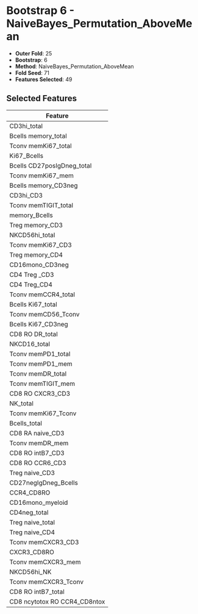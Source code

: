 # Bootstrap 6 - NaiveBayes_Permutation_AboveMean

- **Outer Fold**: 25
- **Bootstrap**: 6
- **Method**: NaiveBayes_Permutation_AboveMean
- **Fold Seed**: 71
- **Features Selected**: 49

## Selected Features

| Feature |
|---------|
| CD3hi_total |
| Bcells memory_total |
| Tconv memKi67_total |
| Ki67_Bcells |
| Bcells CD27posIgDneg_total |
| Tconv memKi67_mem |
| Bcells memory_CD3neg |
| CD3hi_CD3 |
| Tconv memTIGIT_total |
| memory_Bcells |
| Treg memory_CD3 |
| NKCD56hi_total |
| Tconv memKi67_CD3 |
| Treg memory_CD4 |
| CD16mono_CD3neg |
| CD4 Treg _CD3 |
| CD4 Treg_CD4 |
| Tconv memCCR4_total |
| Bcells Ki67_total |
| Tconv memCD56_Tconv |
| Bcells Ki67_CD3neg |
| CD8 RO DR_total |
| NKCD16_total |
| Tconv memPD1_total |
| Tconv memPD1_mem |
| Tconv memDR_total |
| Tconv memTIGIT_mem |
| CD8 RO CXCR3_CD3 |
| NK_total |
| Tconv memKi67_Tconv |
| Bcells_total |
| CD8 RA naive_CD3 |
| Tconv memDR_mem |
| CD8 RO intB7_CD3 |
| CD8 RO CCR6_CD3 |
| Treg naive_CD3 |
| CD27negIgDneg_Bcells |
| CCR4_CD8RO |
| CD16mono_myeloid |
| CD4neg_total |
| Treg naive_total |
| Treg naive_CD4 |
| Tconv memCXCR3_CD3 |
| CXCR3_CD8RO |
| Tconv memCXCR3_mem |
| NKCD56hi_NK |
| Tconv memCXCR3_Tconv |
| CD8 RO intB7_total |
| CD8 ncytotox RO CCR4_CD8ntox |

